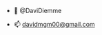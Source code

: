 - 👋 @DaviDiemme


- 📫 davidmgm00@gmail.com 

<!---
DaviDiemme/DaviDiemme is a ✨ special ✨ repository because its `README.md` (this file) appears on your GitHub profile.
You can click the Preview link to take a look at your changes.
--->
